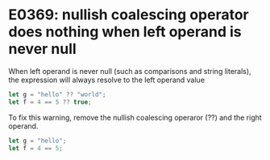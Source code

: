 # E0369: nullish coalescing operator does nothing when left operand is never null

When left operand is never null (such as comparisons and string literals), the expression will always resolve to the left operand value

```typescript
let g = "hello" ?? "world";
let f = 4 == 5 ?? true;
```

To fix this warning, remove the nullish coalescing operaror (??) and the right operand.

```typescript
let g = "hello";
let f = 4 == 5;
```
